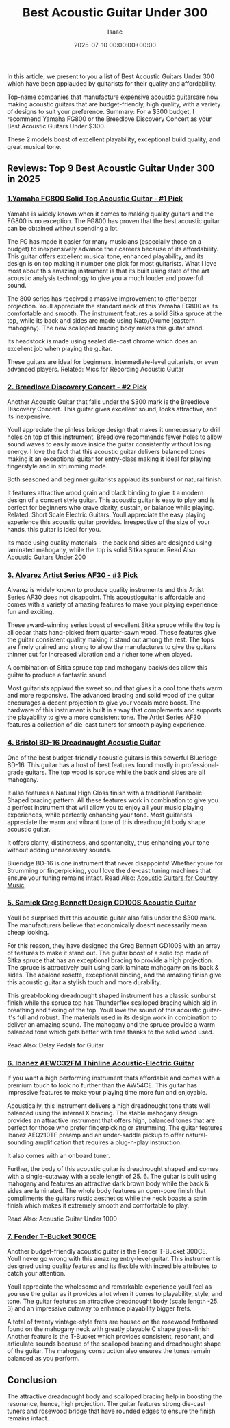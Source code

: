 ﻿---
title: Best Acoustic Guitar Under 300
description: In this article, we present to you a list of Best Acoustic Guitars Under 300 which have been applauded by guitarists for their quality and affordability....
slug: /best-acoustic-guitar-under-300/
date: 2025-07-10 00:00:00+00:00
lastmod: 2025-07-10 00:00:00+03:00
author: Isaac
categories:
- Acoustic Guitars
tags:
- acoustic-guitars
- best
- acoustic
layout: post
---

In this article, we present to you a list of Best Acoustic Guitars Under 300 which have been applauded by guitarists for their quality and affordability.

Top-name companies that manufacture expensive [acoustic guitars](https://en.wikipedia.org/wiki/Acoustic_guitar)are now making acoustic guitars that are budget-friendly, high quality, with a variety of designs to suit your preference. Summary: For a $300 budget, I recommend Yamaha FG800 or the Breedlove Discovery Concert as your Best Acoustic Guitars Under $300.

These 2 models boast of excellent playability, exceptional build quality, and great musical tone.

##  Reviews: Top 9 Best Acoustic Guitar Under 300 in 2025

###  [1.Yamaha FG800 Solid Top Acoustic Guitar - #1 Pick](https://www.amazon.com/dp/B01C92QHLC/?tag=p-policy-20)

Yamaha is widely known when it comes to making quality guitars and the FG800 is no exception. The FG800 has proven that the best acoustic guitar can be obtained without spending a lot.

The FG has made it easier for many musicians (especially those on a budget) to inexpensively advance their careers because of its affordability. This guitar offers excellent musical tone, enhanced playability, and its design is on top making it number one pick for most guitarists. What I love most about this amazing instrument is that its built using state of the art acoustic analysis technology to give you a much louder and powerful sound.

The 800 series has received a massive improvement to offer better projection. Youll appreciate the standard neck of this Yamaha FG800 as its comfortable and smooth. The instrument features a solid Sitka spruce at the top, while its back and sides are made using Nato/Okume (eastern mahogany). The new scalloped bracing body makes this guitar stand.

Its headstock is made using sealed die-cast chrome which does an excellent job when playing the guitar.

These guitars are ideal for beginners, intermediate-level guitarists, or even advanced players. Related: Mics for Recording Acoustic Guitar

###  [2. Breedlove Discovery Concert - #2 Pick](https://www.amazon.com/dp/B00HWIC3JY/?tag=p-policy-20)

Another Acoustic Guitar that falls under the $300 mark is the Breedlove Discovery Concert. This guitar gives excellent sound, looks attractive, and its inexpensive.

Youll appreciate the pinless bridge design that makes it unnecessary to drill holes on top of this instrument. Breedlove recommends fewer holes to allow sound waves to easily move inside the guitar consistently without losing energy. I love the fact that this acoustic guitar delivers balanced tones making it an exceptional guitar for entry-class making it ideal for playing fingerstyle and in strumming mode.

Both seasoned and beginner guitarists applaud its sunburst or natural finish.

It features attractive wood grain and black binding to give it a modern design of a concert style guitar. This acoustic guitar is easy to play and is perfect for beginners who crave clarity, sustain, or balance while playing. Related: Short Scale Electric Guitars. Youll appreciate the easy playing experience this acoustic guitar provides. Irrespective of the size of your hands, this guitar is ideal for you.

Its made using quality materials - the back and sides are designed using laminated mahogany, while the top is solid Sitka spruce. Read Also: [Acoustic Guitars Under 200](https://pestpolicy.com/best-[acoustic-guitars](https://pestpolicy.com/best-acoustic-guitar-for-small-hands/)-under-200/)

###  [3. Alvarez Artist Series AF30 - #3 Pick](https://www.amazon.com/dp/B07DP3PP94/?tag=p-policy-20)

Alvarez is widely known to produce quality instruments and this Artist Series AF30 does not disappoint. This [acoustic](https://pestpolicy.com/best-acoustic-guitar-under-1500/)guitar is affordable and comes with a variety of amazing features to make your playing experience fun and exciting.

These award-winning series boast of excellent Sitka spruce while the top is all cedar thats hand-picked from quarter-sawn wood. These features give the guitar consistent quality making it stand out among the rest. The tops are finely grained and strong to allow the manufactures to give the guitars thinner cut for increased vibration and a richer tone when played.

A combination of Sitka spruce top and mahogany back/sides allow this guitar to produce a fantastic sound.

Most guitarists applaud the sweet sound that gives it a cool tone thats warm and more responsive. The advanced bracing and solid wood of the guitar encourages a decent projection to give your vocals more boost. The hardware of this instrument is built in a way that complements and supports the playability to give a more consistent tone. The Artist Series AF30 features a collection of die-cast tuners for smooth playing experience.

###  [4. Bristol BD-16 Dreadnaught Acoustic Guitar](https://www.amazon.com/dp/B001OMI41A/?tag=p-policy-20)

One of the best budget-friendly acoustic guitars is this powerful Blueridge BD-16. This guitar has a host of best features found mostly in professional-grade guitars. The top wood is spruce while the back and sides are all mahogany.

It also features a Natural High Gloss finish with a traditional Parabolic Shaped bracing pattern. All these features work in combination to give you a perfect instrument that will allow you to enjoy all your music playing experiences, while perfectly enhancing your tone. Most guitarists appreciate the warm and vibrant tone of this dreadnought body shape acoustic guitar.

It offers clarity, distinctness, and spontaneity, thus enhancing your tone without adding unnecessary sounds.

Blueridge BD-16 is one instrument that never disappoints! Whether youre for Strumming or fingerpicking, youll love the die-cast tuning machines that ensure your tuning remains intact. Read Also: [Acoustic Guitars for Country Music](https://pestpolicy.com/best-acoustic-guitars-for-country-music/)

###  [5. Samick Greg Bennett Design GD100S Acoustic Guitar](https://www.amazon.com/dp/B00AH9PGNK/?tag=p-policy-20)

Youll be surprised that this acoustic guitar also falls under the $300 mark. The manufacturers believe that economically doesnt necessarily mean cheap looking.

For this reason, they have designed the Greg Bennett GD100S with an array of features to make it stand out. The guitar boost of a solid top made of Sitka spruce that has an exceptional bracing to provide a high projection. The spruce is attractively built using dark laminate mahogany on its back & sides. The abalone rosette, exceptional binding, and the amazing finish give this acoustic guitar a stylish touch and more durability.

This great-looking dreadnought shaped instrument has a classic sunburst finish while the spruce top has Thunderflex scalloped bracing which aid in breathing and flexing of the top. Youll love the sound of this acoustic guitar- it's full and robust. The materials used in its design work in combination to deliver an amazing sound. The mahogany and the spruce provide a warm balanced tone which gets better with time thanks to the solid wood used.

Read Also: Delay Pedals for Guitar

###  [6. Ibanez AEWC32FM Thinline Acoustic-Electric Guitar](https://www.amazon.com/dp/B075SXKPNV/?tag=p-policy-20)

If you want a high performing instrument thats affordable and comes with a premium touch to look no further than the AW54CE. This guitar has impressive features to make your playing time more fun and enjoyable.

Acoustically, this instrument delivers a high dreadnought tone thats well balanced using the internal X bracing. The stable mahogany design provides an attractive instrument that offers high, balanced tones that are perfect for those who prefer fingerpicking or strumming. The guitar features Ibanez AEQ210TF preamp and an under-saddle pickup to offer natural-sounding amplification that requires a plug-n-play instruction.

It also comes with an onboard tuner.

Further, the body of this acoustic guitar is dreadnought shaped and comes with a single-cutaway with a scale length of 25. 6. The guitar is built using mahogany and features an attractive dark brown body while the back & sides are laminated. The whole body features an open-pore finish that compliments the guitars rustic aesthetics while the neck boasts a satin finish which makes it extremely smooth and comfortable to play.

Read Also: Acoustic Guitar Under 1000

###  [7. Fender T-Bucket 300CE](https://www.amazon.com/dp/B07DP3PP94/?tag=p-policy-20)

Another budget-friendly acoustic guitar is the Fender T-Bucket 300CE. Youll never go wrong with this amazing entry-level guitar. This instrument is designed using quality features and its flexible with incredible attributes to catch your attention.

Youll appreciate the wholesome and remarkable experience youll feel as you use the guitar as it provides a lot when it comes to playability, style, and tone. The guitar features an attractive dreadnought body (scale length -25. 3) and an impressive cutaway to enhance playability bigger frets.

A total of twenty vintage-style frets are housed on the rosewood fretboard found on the mahogany neck with greatly playable C shape gloss-finish Another feature is the T-Bucket which provides consistent, resonant, and articulate sounds because of the scalloped bracing and dreadnought shape of the guitar. The mahogany construction also ensures the tones remain balanced as you perform.

##  Conclusion

The attractive dreadnought body and scalloped bracing help in boosting the resonance, hence, high projection. The guitar features strong die-cast tuners and rosewood bridge that have rounded edges to ensure the finish remains intact.

